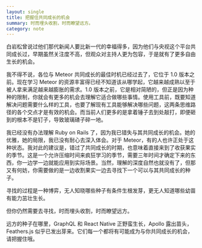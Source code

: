 ```yaml
---
layout: single
title: 把握住共同成长的机会
summary: 时而埋头收割，时而瞭望远方。
category: note
---
```


白岩松曾说过他们那代新闻人要比新一代的幸福得多，因为他们与央视这个平台共同成长过，早期虽然关注度不高，但观众对主持人更为包容，于是就有了更多自由生长的机会。

我不得不说，各位与 Meteor 共同成长的最佳时机已经过去了，它位于 1.0 版本之前。现在学习 Meteor 的资源丰富得已经不知道该从哪学起，它越来越成熟以至于被人拿来满足越来越膨胀的需求。1.0 版本之前，它是相对简陋的，但正是因为种种的限制，你就会有更多的机会去理解它适合做哪些事情。使用工具前，既要知道解决问题需要什么样的工具，也要了解现有工具能够解决哪些问题，这两条思维路径的各个交点才是有效的机会。而当前人们更多的是拿着锤子去到处敲打，即便砸到的根本不是钉子，导致玻璃碴子碎一地。

我已经没有办法理解 Ruby on Rails 了，因为我已错失与其共同成长的机会。她的优雅，她的局限，我已没有耐心去深入体会。对于 Meteor，有的人也许正处于这种状态。我对此的建议是，错过了共同成长的时期，也意味着直接来到了收获果实的季节。这是一个允许压缩时间来疯狂学习的季节，需要三年时间才确定下来的东西，你一边学一边就能应用到实际场景。当然，理解的深度自然也就没有了，但那又有何妨，你需要做的是一边收割果实一边去寻找下一个可以与其共同成长的种子。

寻找的过程是一种博弈，无人知晓哪些种子有条件生根发芽，更无人知道哪些幼苗有能力茁壮生长。

但你仍然需要去寻找，时而埋头收割，时而瞭望远方。

远方的种子在哪里，GraphQL 和 React Native 正野蛮生长，Apollo 露出苗头，Feathers.js 似乎已发出芽来。它们每一个都将有可能成为与你共同成长的机会，请把握住哦。
